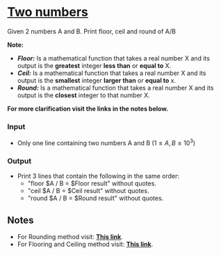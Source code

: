 # [Two numbers](https://codeforces.com/group/MWSDmqGsZm/contest/219158/problem/H)

Given 2 numbers A and B. 
Print floor, ceil and round of A/B

**Note:**

- ***Floor:*** Is a mathematical function that takes a real number X and its output is the **greatest** integer **less than** or **equal to** X.
- ***Ceil:*** Is a mathematical function that takes a real number X and its output is the **smallest** integer **larger than** or **equal to** x.
- ***Round:*** Is a mathematical function that takes a real number X and its output is the **closest** integer to that number X.

**For more clarification visit the links in the notes below.**

### Input

- Only one line containing two numbers A and B ($1≤A,B≤10^3$)

### Output

- Print 3 lines that contain the following in the same order:
  - "floor $A / B = $Floor result" without quotes.
  - "ceil $A / B = $Ceil result" without quotes.
  - "round $A / B = $Round result" without quotes.

## Notes

- For Rounding method visit: **[This link](https://www.mathsisfun.com/numbers/rounding-methods.html)**.
- For Flooring and Ceiling method visit: **[This link](https://www.mathsisfun.com/sets/function-floor-ceiling.html)**.